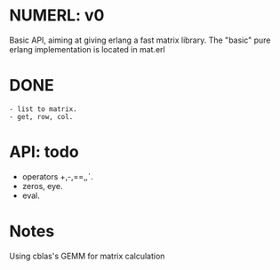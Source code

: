# NUMERL: v0

Basic API, aiming at giving erlang a fast matrix library. The "basic" pure erlang implementation is located in mat.erl


# DONE
    - list to matrix.
    - get, row, col.

# API: todo
- operators +,-,==,*,*´. 
- zeros, eye.
- eval.

# Notes
Using cblas's GEMM for matrix calculation